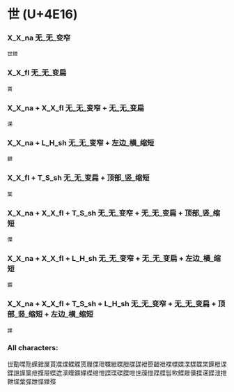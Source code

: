 # 世 (U+4E16) 

### X_X_na 无_无_变窄
`世鉪`

### X_X_fl 无_无_变扁
`貰`

### X_X_na + X_X_fl 无_无_变窄 + 无_无_变扁
`䢡`

### X_X_na + L_H_sh 无_无_变窄 + 左边_横_缩短
`齛`

### X_X_fl + T_S_sh 无_无_变扁 + 顶部_竖_缩短
`䈎`

### X_X_na + X_X_fl + T_S_sh 无_无_变窄 + 无_无_变扁 + 顶部_竖_缩短
`僷`

### X_X_na + X_X_fl + L_H_sh 无_无_变窄 + 无_无_变扁 + 左边_横_缩短
`䥡`

### X_X_na + X_X_fl + T_S_sh + L_H_sh 无_无_变窄 + 无_无_变扁 + 顶部_竖_缩短 + 左边_横_缩短
`䜓`

### All characters:
世勩喋勚蠂鉪屟貰牃煠鲽䚢贳屧偞玴鞢紲䁋朑牒䑜袣笹齛䄁褋幉媟渫䮜韘枼䭟枻谍鍱詍䜓䈎疶擛屉蝶迣㵩瞸䥡緤楪绁怈諜㻡碟䐑呭世䕈伳蹀艓髰㰥鰈屜僷揲䢡䭎泄抴靾堞葉弽跇惵鐷殜
